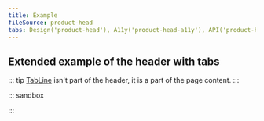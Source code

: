 ```yaml
---
title: Example
fileSource: product-head
tabs: Design('product-head'), A11y('product-head-a11y'), API('product-head-api'), Example('product-head-code'), Changelog('product-head-changelog')
---
```


## Extended example of the header with tabs

::: tip
[TabLine](/components/tab-line/tab-line) isn't part of the header, it is a part of the page content.
:::

::: sandbox

<script lang="tsx">
import React from 'react';
import { Text } from '@semcore/ui/typography';
import Link from '@semcore/ui/link';
import Button from '@semcore/ui/button';
import Tooltip from '@semcore/ui/tooltip';
import ChevronDownM from '@semcore/ui/icon/ChevronDown/m';
import ChatM from '@semcore/ui/icon/Chat/m';
import BookM from '@semcore/ui/icon/Book/m';
import MathPlusM from '@semcore/ui/icon/MathPlus/m';
import SettingsM from '@semcore/ui/icon/Settings/m';
import InfoM from '@semcore/ui/icon/Info/m';
import Breadcrumbs from '@semcore/ui/breadcrumbs';
import TabLine from '@semcore/ui/tab-line';
import Select from '@semcore/ui/select';

import Header, { Info, Title } from '@semcore/ui/product-head';

const Demo = () => {
  return (
    <>
      <Header mx={6}>
        <Header.Row>
          <Breadcrumbs>
            <Breadcrumbs.Item href='#'>Dashboard</Breadcrumbs.Item>
            <Breadcrumbs.Item href='#'>Projects</Breadcrumbs.Item>
            <Breadcrumbs.Item href='#' active>
              Project Name
            </Breadcrumbs.Item>
          </Breadcrumbs>

          <Header.Links>
            <Link>
              <Link.Addon>
                <BookM />
              </Link.Addon>
              <Link.Text>User manual</Link.Text>
            </Link>
            <Link>
              <Link.Addon>
                <ChatM />
              </Link.Addon>
              <Link.Text>Send feedback</Link.Text>
            </Link>
          </Header.Links>
        </Header.Row>

        <Header.Row>
          <Title toolName='Tool Name for:'>
            <Text color='gray-500' noWrap>
              Domain.com
            </Text>
          </Title>

          <Header.Buttons>
            <Button use='primary'>
              <Button.Addon>
                <MathPlusM />
              </Button.Addon>
              <Button.Text>Add Project</Button.Text>
            </Button>
            <Button>
              <Button.Addon>
                <SettingsM />
              </Button.Addon>
              <Button.Text>Settings</Button.Text>
            </Button>
          </Header.Buttons>
        </Header.Row>

        <Header.Row>
          <Info>
            <Info.Item label='Location:'>
              <Select value={['us']} placeholder='Select an option, sir' m='auto'>
                <Select.Trigger tag={Link}>
                  United States
                  <Link.Addon tag={ChevronDownM} />
                </Select.Trigger>
                <Select.Popper>
                  <Select.Option value='us'>United States</Select.Option>
                  <Select.Option value='ch'>China</Select.Option>
                  <Select.Option value='jp'>Japan</Select.Option>
                  <Select.Option value='gr'>Germany</Select.Option>
                  <Select.Option value='uk'>United Kingdom</Select.Option>
                  <Select.Option value='in'>India</Select.Option>
                  <Select.Option value='fr'>France</Select.Option>
                  <Select.Option value='it'>Italy</Select.Option>
                </Select.Popper>
              </Select>
            </Info.Item>
            <Info.Item label='Device:'>
              <Select value={['desktop']} placeholder='Select an option, sir' m='auto'>
                <Select.Trigger tag={Link}>
                  Desktop
                  <Link.Addon tag={ChevronDownM} />
                </Select.Trigger>
                <Select.Popper>
                  <Select.Option value='desktop'>Desktop</Select.Option>
                  <Select.Option value='mobile'>Mobile</Select.Option>
                </Select.Popper>
              </Select>
            </Info.Item>
            <Info.Item label='Data:'>
              Fresh
              <Tooltip
                title='Some more details why data is fresh'
                style={{ display: 'inline-flex' }}
              >
                <InfoM ml={1} color='gray-300' cursor='help' />
              </Tooltip>
            </Info.Item>
            <Info.Item>
              <Info.Item.Label>Last update:</Info.Item.Label>1 hour ago
            </Info.Item>
          </Info>
        </Header.Row>
      </Header>

      <TabLine defaultValue='overview' px={6} size='l'>
        <TabLine.Item value='overview'>Overview</TabLine.Item>
        <TabLine.Item value='issues'>Issues</TabLine.Item>
        <TabLine.Item value='linked_in'>LinkedIn</TabLine.Item>
      </TabLine>
    </>
  );
};
</script>

:::
